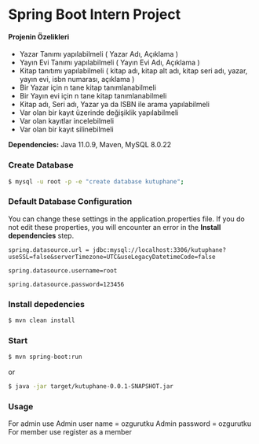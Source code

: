# Spring Boot Intern Project

#### Projenin Özelikleri
* Yazar Tanımı yapılabilmeli ( Yazar Adı, Açıklama )
* Yayın Evi Tanımı yapılabilmeli ( Yayın Evi Adı, Açıklama )
* Kitap tanıtımı yapılabilmeli ( kitap adı, kitap alt adı, kitap seri adı, yazar, yayın evi, isbn numarası, açıklama )
* Bir Yazar için n tane kitap tanımlanabilmeli
* Bir Yayın evi için n tane kitap tanımlanabilmeli
* Kitap adı, Seri adı, Yazar ya da ISBN ile arama yapılabilmeli
* Var olan bir kayıt üzerinde değişiklik yapılabilmeli
* Var olan kayıtlar incelebilmeli
* Var olan bir kayıt silinebilmeli

**Dependencies:** Java 11.0.9, Maven, MySQL 8.0.22

### Create Database 
```sh
$ mysql -u root -p -e "create database kutuphane";
```

### Default Database Configuration
You can change these settings in the application.properties file. If you do not edit these properties, you will encounter an error in the **Install dependencies**  step.

`spring.datasource.url = jdbc:mysql://localhost:3306/kutuphane?useSSL=false&serverTimezone=UTC&useLegacyDatetimeCode=false`

`spring.datasource.username=root`

`spring.datasource.password=123456`

### Install depedencies

```sh
$ mvn clean install
```

### Start

```sh
$ mvn spring-boot:run
```
or

```sh
$ java -jar target/kutuphane-0.0.1-SNAPSHOT.jar
```

### Usage
For admin use
Admin user name = ozgurutku Admin password = ozgurutku
For member use
register as a member